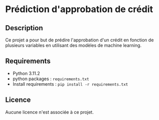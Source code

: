 # Prédiction d'approbation de crédit

## Description

Ce projet a pour but de prédire l'approbation d'un crédit en fonction de plusieurs variables en utilisant des modèles de machine learning.

## Requirements

* Python 3.11.2
* python packages : `requirements.txt`
* Install requirements : `pip install -r requirements.txt`

## Licence

Aucune licence n'est associée à ce projet.